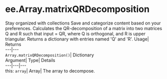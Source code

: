  
#  ee.Array.matrixQRDecomposition 
Stay organized with collections  Save and categorize content based on your preferences. 
Calculates the QR-decomposition of a matrix into two matrices Q and R such that input = QR, where Q is orthogonal, and R is upper triangular. Returns a dictionary with entries named 'Q' and 'R'. Usage| Returns  
---|---  
`Array.matrixQRDecomposition()`| Dictionary  
Argument| Type| Details  
---|---|---  
this: `array`| Array| The array to decompose.  
